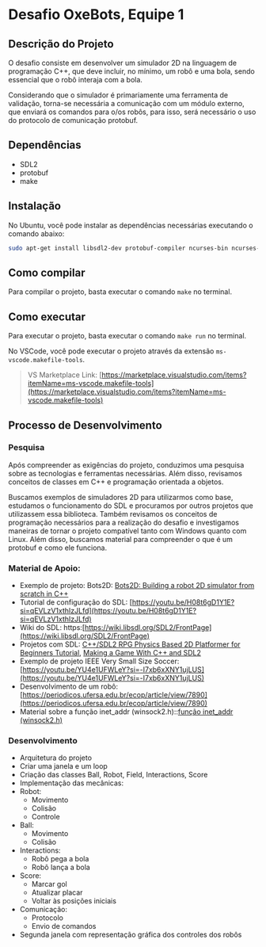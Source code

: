 # Desafio OxeBots, Equipe 1

## Descrição do Projeto

O desafio consiste em desenvolver um simulador 2D na linguagem de programação C++, que deve incluir, no mínimo, um robô e uma bola, sendo essencial que o robô interaja com a bola.

Considerando que o simulador é primariamente uma ferramenta de validação, torna-se necessária a comunicação com um módulo externo, que enviará os comandos para o/os robôs, para isso, será necessário o uso do protocolo de comunicação protobuf.

## Dependências

- SDL2
- protobuf
- make

## Instalação

No Ubuntu, você pode instalar as dependências necessárias executando o comando abaixo:

``` sh
sudo apt-get install libsdl2-dev protobuf-compiler ncurses-bin ncurses-base ncurses-term make
```

## Como compilar

Para compilar o projeto, basta executar o comando `make` no terminal.

## Como executar

Para executar o projeto, basta executar o comando `make run` no terminal.

No VSCode, você pode executar o projeto através da extensão `ms-vscode.makefile-tools`.

> VS Marketplace Link: [https://marketplace.visualstudio.com/items?itemName=ms-vscode.makefile-tools](https://marketplace.visualstudio.com/items?itemName=ms-vscode.makefile-tools)


## Processo de Desenvolvimento
### Pesquisa
Após compreender as exigências do projeto, conduzimos uma pesquisa sobre as tecnologias e ferramentas necessárias. Além disso, revisamos conceitos de classes em C++ e programação orientada a objetos.

Buscamos exemplos de simuladores 2D para utilizarmos como base, estudamos o funcionamento do SDL e procuramos por outros projetos que utilizassem essa biblioteca. Também revisamos os conceitos de programação necessários para a realização do desafio e investigamos maneiras de tornar o projeto compatível tanto com Windows quanto com Linux. Além disso, buscamos material para compreender o que é um protobuf e como ele funciona.

### Material de Apoio:
- Exemplo de projeto: Bots2D: [Bots2D: Building a robot 2D simulator from scratch in C++](https://www.artfulbytes.com/bots2d-blogpost)
- Tutorial de configuração do SDL: [https://youtu.be/H08t6gD1Y1E?si=qEVLzV1xthIzJLfd](https://youtu.be/H08t6gD1Y1E?si=qEVLzV1xthIzJLfd)
- Wiki do SDL: https:[https://wiki.libsdl.org/SDL2/FrontPage](https://wiki.libsdl.org/SDL2/FrontPage)
- Projetos com SDL: [C++/SDL2 RPG Physics Based 2D Platformer for Beginners Tutorial](https://www.youtube.com/watch?v=KsG6dJlLBDw&list=PL2RPjWnJduNmXHRYwdtublIPdlqocBoLS), [Making a Game With C++ and SDL2](https://www.youtube.com/watch?v=iEn0ozP-jxc)
- Exemplo de projeto IEEE Very Small Size Soccer: [https://youtu.be/YU4e1UFWLeY?si=-I7xb6xXNY1ujLUS](https://youtu.be/YU4e1UFWLeY?si=-I7xb6xXNY1ujLUS)
- Desenvolvimento de um robô: [https://periodicos.ufersa.edu.br/ecop/article/view/7890](https://periodicos.ufersa.edu.br/ecop/article/view/7890)
- Material sobre a função inet_addr (winsock2.h)::[função inet_addr (winsock2.h)](https://learn.microsoft.com/pt-br/windows/win32/api/winsock2/nf-winsock2-inet_addr) 

### Desenvolvimento
- Arquitetura do projeto
- Criar uma janela e um loop
- Criação das classes Ball, Robot, Field, Interactions, Score
- Implementação das mecânicas:
- Robot:
	- Movimento
	- Colisão
	- Controle
- Ball:
	- Movimento
	- Colisão
- Interactions:
	- Robô pega a bola
	- Robô lança a bola
- Score:
	- Marcar gol
	- Atualizar placar
	- Voltar às posições iniciais
- Comunicação:
	- Protocolo
	- Envio de comandos
- Segunda janela com representação gráfica dos controles dos robôs
